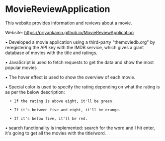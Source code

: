 # MovieReviewApplication
This website provides information and reviews about a movie.

Website: https://priyankamn.github.io/MovieReviewApplication

•	Developed a movie application using a third-party "themoviedb.org" by reregistering the API key with the IMDB service, which gives a giant database of movies with the title and ratings.

•	JavaScript is used to fetch requests to get the data and show the most popular movies

•	The hover effect is used to show the overview of each movie.

•	Special color is used to specify the rating depending on what the rating is as per the below description:

      • If the rating is above eight, it'll be green.

      • If it's between five and eight, it'll be orange.

      • If it's below five, it'll be red.

•	search functionality is implemented: search for the word and I hit enter, it's going to get all the movies with the title/word.
